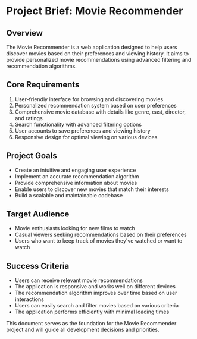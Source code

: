 # Project Brief: Movie Recommender

## Overview
The Movie Recommender is a web application designed to help users discover movies based on their preferences and viewing history. It aims to provide personalized movie recommendations using advanced filtering and recommendation algorithms.

## Core Requirements
1. User-friendly interface for browsing and discovering movies
2. Personalized recommendation system based on user preferences
3. Comprehensive movie database with details like genre, cast, director, and ratings
4. Search functionality with advanced filtering options
5. User accounts to save preferences and viewing history
6. Responsive design for optimal viewing on various devices

## Project Goals
- Create an intuitive and engaging user experience
- Implement an accurate recommendation algorithm
- Provide comprehensive information about movies
- Enable users to discover new movies that match their interests
- Build a scalable and maintainable codebase

## Target Audience
- Movie enthusiasts looking for new films to watch
- Casual viewers seeking recommendations based on their preferences
- Users who want to keep track of movies they've watched or want to watch

## Success Criteria
- Users can receive relevant movie recommendations
- The application is responsive and works well on different devices
- The recommendation algorithm improves over time based on user interactions
- Users can easily search and filter movies based on various criteria
- The application performs efficiently with minimal loading times

This document serves as the foundation for the Movie Recommender project and will guide all development decisions and priorities.
